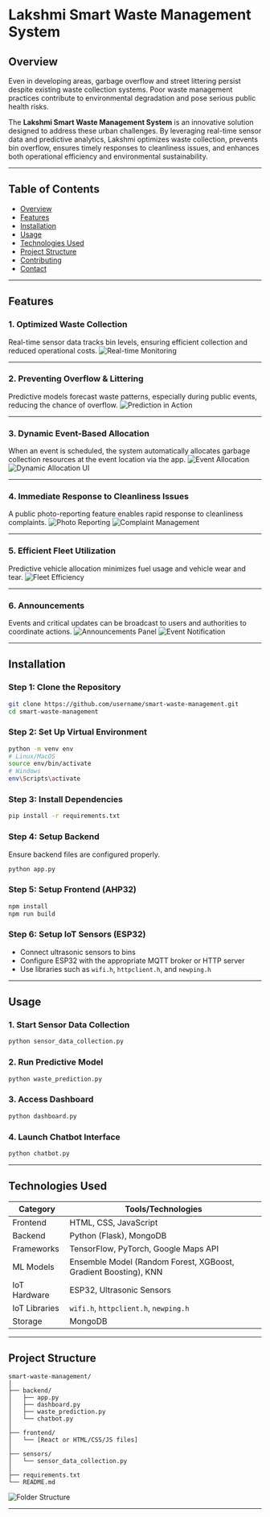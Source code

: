 # Lakshmi Smart Waste Management System

## Overview

Even in developing areas, garbage overflow and street littering persist despite existing waste collection systems. Poor waste management practices contribute to environmental degradation and pose serious public health risks.

The **Lakshmi Smart Waste Management System** is an innovative solution designed to address these urban challenges. By leveraging real-time sensor data and predictive analytics, Lakshmi optimizes waste collection, prevents bin overflow, ensures timely responses to cleanliness issues, and enhances both operational efficiency and environmental sustainability.

---

## Table of Contents

* [Overview](#overview)
* [Features](#features)
* [Installation](#installation)
* [Usage](#usage)
* [Technologies Used](#technologies-used)
* [Project Structure](#project-structure)
* [Contributing](#contributing)
* [Contact](#contact)

---

## Features

### 1. Optimized Waste Collection

Real-time sensor data tracks bin levels, ensuring efficient collection and reduced operational costs.
![Real-time Monitoring](https://github.com/user-attachments/assets/73f2acb5-cdcd-41e9-aa34-07f1347d41d2)

---

### 2. Preventing Overflow & Littering

Predictive models forecast waste patterns, especially during public events, reducing the chance of overflow.
![Prediction in Action](https://github.com/user-attachments/assets/002b7e7a-d0c0-4a19-a169-6bed088c5ed6)

---

### 3. Dynamic Event-Based Allocation

When an event is scheduled, the system automatically allocates garbage collection resources at the event location via the app.
![Event Allocation](https://github.com/user-attachments/assets/8623452d-126f-4129-b493-da59d25bbce1)
![Dynamic Allocation UI](https://github.com/user-attachments/assets/d2bb238e-000f-425b-848d-55442be44109)

---

### 4. Immediate Response to Cleanliness Issues

A public photo-reporting feature enables rapid response to cleanliness complaints.
![Photo Reporting](https://github.com/user-attachments/assets/e55a5e52-dc91-4e3e-883d-9f853d933465)
![Complaint Management](https://github.com/user-attachments/assets/6ae5a22d-b055-4e38-ba84-7476e664ff0e)

---

### 5. Efficient Fleet Utilization

Predictive vehicle allocation minimizes fuel usage and vehicle wear and tear.
![Fleet Efficiency](https://github.com/user-attachments/assets/7dfba954-db23-4a84-990a-c32378eb6b46)

---

### 6. Announcements

Events and critical updates can be broadcast to users and authorities to coordinate actions.
![Announcements Panel](https://github.com/user-attachments/assets/35c15af0-4d41-409f-aa0a-974ff15b1cfe)
![Event Notification](https://github.com/user-attachments/assets/c3f1d7f4-fe13-4f5a-875b-a99b13005cb2)

---

## Installation

### Step 1: Clone the Repository

```bash
git clone https://github.com/username/smart-waste-management.git
cd smart-waste-management
```

### Step 2: Set Up Virtual Environment

```bash
python -m venv env
# Linux/MacOS
source env/bin/activate
# Windows
env\Scripts\activate
```

### Step 3: Install Dependencies

```bash
pip install -r requirements.txt
```

### Step 4: Setup Backend

Ensure backend files are configured properly.

```bash
python app.py
```

### Step 5: Setup Frontend (AHP32)

```bash
npm install
npm run build
```

### Step 6: Setup IoT Sensors (ESP32)

* Connect ultrasonic sensors to bins
* Configure ESP32 with the appropriate MQTT broker or HTTP server
* Use libraries such as `wifi.h`, `httpclient.h`, and `newping.h`

---

## Usage

### 1. Start Sensor Data Collection

```bash
python sensor_data_collection.py
```

### 2. Run Predictive Model

```bash
python waste_prediction.py
```

### 3. Access Dashboard

```bash
python dashboard.py
```

### 4. Launch Chatbot Interface

```bash
python chatbot.py
```

---

## Technologies Used

| Category      | Tools/Technologies                                              |
| ------------- | --------------------------------------------------------------- |
| Frontend      | HTML, CSS, JavaScript                                           |
| Backend       | Python (Flask), MongoDB                                         |
| Frameworks    | TensorFlow, PyTorch, Google Maps API                            |
| ML Models     | Ensemble Model (Random Forest, XGBoost, Gradient Boosting), KNN |
| IoT Hardware  | ESP32, Ultrasonic Sensors                                       |
| IoT Libraries | `wifi.h`, `httpclient.h`, `newping.h`                           |
| Storage       | MongoDB                                                         |

---

## Project Structure

```
smart-waste-management/
│
├── backend/
│   ├── app.py
│   ├── dashboard.py
│   ├── waste_prediction.py
│   └── chatbot.py
│
├── frontend/
│   └── [React or HTML/CSS/JS files]
│
├── sensors/
│   └── sensor_data_collection.py
│
├── requirements.txt
└── README.md
```

![Folder Structure](https://github.com/user-attachments/assets/be5bb119-7b27-4e64-a66c-50029ab00a90)

---
